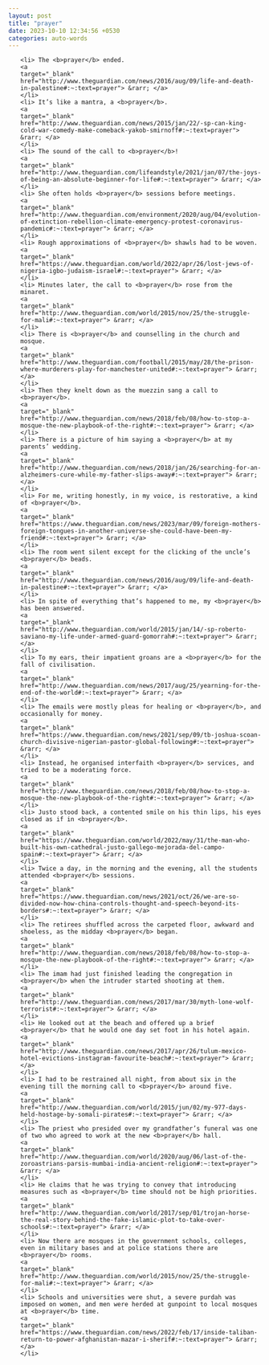 ```yaml
---
layout: post
title: "prayer"
date: 2023-10-10 12:34:56 +0530
categories: auto-words
---
```

<ol>

    <li> The <b>prayer</b> ended.
    <a 
    target="_blank" 
    href="http://www.theguardian.com/news/2016/aug/09/life-and-death-in-palestine#:~:text=prayer"> &rarr; </a>
    </li>
    <li> It’s like a mantra, a <b>prayer</b>.
    <a 
    target="_blank" 
    href="http://www.theguardian.com/news/2015/jan/22/-sp-can-king-cold-war-comedy-make-comeback-yakob-smirnoff#:~:text=prayer"> &rarr; </a>
    </li>
    <li> The sound of the call to <b>prayer</b>!
    <a 
    target="_blank" 
    href="http://www.theguardian.com/lifeandstyle/2021/jan/07/the-joys-of-being-an-absolute-beginner-for-life#:~:text=prayer"> &rarr; </a>
    </li>
    <li> She often holds <b>prayer</b> sessions before meetings.
    <a 
    target="_blank" 
    href="http://www.theguardian.com/environment/2020/aug/04/evolution-of-extinction-rebellion-climate-emergency-protest-coronavirus-pandemic#:~:text=prayer"> &rarr; </a>
    </li>
    <li> Rough approximations of <b>prayer</b> shawls had to be woven.
    <a 
    target="_blank" 
    href="https://www.theguardian.com/world/2022/apr/26/lost-jews-of-nigeria-igbo-judaism-israel#:~:text=prayer"> &rarr; </a>
    </li>
    <li> Minutes later, the call to <b>prayer</b> rose from the minaret.
    <a 
    target="_blank" 
    href="http://www.theguardian.com/world/2015/nov/25/the-struggle-for-mali#:~:text=prayer"> &rarr; </a>
    </li>
    <li> There is <b>prayer</b> and counselling in the church and mosque.
    <a 
    target="_blank" 
    href="http://www.theguardian.com/football/2015/may/28/the-prison-where-murderers-play-for-manchester-united#:~:text=prayer"> &rarr; </a>
    </li>
    <li> Then they knelt down as the muezzin sang a call to <b>prayer</b>.
    <a 
    target="_blank" 
    href="http://www.theguardian.com/news/2018/feb/08/how-to-stop-a-mosque-the-new-playbook-of-the-right#:~:text=prayer"> &rarr; </a>
    </li>
    <li> There is a picture of him saying a <b>prayer</b> at my parents’ wedding.
    <a 
    target="_blank" 
    href="http://www.theguardian.com/news/2018/jan/26/searching-for-an-alzheimers-cure-while-my-father-slips-away#:~:text=prayer"> &rarr; </a>
    </li>
    <li> For me, writing honestly, in my voice, is restorative, a kind of <b>prayer</b>.
    <a 
    target="_blank" 
    href="https://www.theguardian.com/news/2023/mar/09/foreign-mothers-foreign-tongues-in-another-universe-she-could-have-been-my-friend#:~:text=prayer"> &rarr; </a>
    </li>
    <li> The room went silent except for the clicking of the uncle’s <b>prayer</b> beads.
    <a 
    target="_blank" 
    href="http://www.theguardian.com/news/2016/aug/09/life-and-death-in-palestine#:~:text=prayer"> &rarr; </a>
    </li>
    <li> In spite of everything that’s happened to me, my <b>prayer</b> has been answered.
    <a 
    target="_blank" 
    href="http://www.theguardian.com/world/2015/jan/14/-sp-roberto-saviano-my-life-under-armed-guard-gomorrah#:~:text=prayer"> &rarr; </a>
    </li>
    <li> To my ears, their impatient groans are a <b>prayer</b> for the fall of civilisation.
    <a 
    target="_blank" 
    href="http://www.theguardian.com/news/2017/aug/25/yearning-for-the-end-of-the-world#:~:text=prayer"> &rarr; </a>
    </li>
    <li> The emails were mostly pleas for healing or <b>prayer</b>, and occasionally for money.
    <a 
    target="_blank" 
    href="https://www.theguardian.com/news/2021/sep/09/tb-joshua-scoan-church-divisive-nigerian-pastor-global-following#:~:text=prayer"> &rarr; </a>
    </li>
    <li> Instead, he organised interfaith <b>prayer</b> services, and tried to be a moderating force.
    <a 
    target="_blank" 
    href="http://www.theguardian.com/news/2018/feb/08/how-to-stop-a-mosque-the-new-playbook-of-the-right#:~:text=prayer"> &rarr; </a>
    </li>
    <li> Justo stood back, a contented smile on his thin lips, his eyes closed as if in <b>prayer</b>.
    <a 
    target="_blank" 
    href="https://www.theguardian.com/world/2022/may/31/the-man-who-built-his-own-cathedral-justo-gallego-mejorada-del-campo-spain#:~:text=prayer"> &rarr; </a>
    </li>
    <li> Twice a day, in the morning and the evening, all the students attended <b>prayer</b> sessions.
    <a 
    target="_blank" 
    href="https://www.theguardian.com/news/2021/oct/26/we-are-so-divided-now-how-china-controls-thought-and-speech-beyond-its-borders#:~:text=prayer"> &rarr; </a>
    </li>
    <li> The retirees shuffled across the carpeted floor, awkward and shoeless, as the midday <b>prayer</b> began.
    <a 
    target="_blank" 
    href="http://www.theguardian.com/news/2018/feb/08/how-to-stop-a-mosque-the-new-playbook-of-the-right#:~:text=prayer"> &rarr; </a>
    </li>
    <li> The imam had just finished leading the congregation in <b>prayer</b> when the intruder started shooting at them.
    <a 
    target="_blank" 
    href="http://www.theguardian.com/news/2017/mar/30/myth-lone-wolf-terrorist#:~:text=prayer"> &rarr; </a>
    </li>
    <li> He looked out at the beach and offered up a brief <b>prayer</b> that he would one day set foot in his hotel again.
    <a 
    target="_blank" 
    href="http://www.theguardian.com/news/2017/apr/26/tulum-mexico-hotel-evictions-instagram-favourite-beach#:~:text=prayer"> &rarr; </a>
    </li>
    <li> I had to be restrained all night, from about six in the evening till the morning call to <b>prayer</b> around five.
    <a 
    target="_blank" 
    href="http://www.theguardian.com/world/2015/jun/02/my-977-days-held-hostage-by-somali-pirates#:~:text=prayer"> &rarr; </a>
    </li>
    <li> The priest who presided over my grandfather’s funeral was one of two who agreed to work at the new <b>prayer</b> hall.
    <a 
    target="_blank" 
    href="http://www.theguardian.com/world/2020/aug/06/last-of-the-zoroastrians-parsis-mumbai-india-ancient-religion#:~:text=prayer"> &rarr; </a>
    </li>
    <li> He claims that he was trying to convey that introducing measures such as <b>prayer</b> time should not be high priorities.
    <a 
    target="_blank" 
    href="http://www.theguardian.com/world/2017/sep/01/trojan-horse-the-real-story-behind-the-fake-islamic-plot-to-take-over-schools#:~:text=prayer"> &rarr; </a>
    </li>
    <li> Now there are mosques in the government schools, colleges, even in military bases and at police stations there are <b>prayer</b> rooms.
    <a 
    target="_blank" 
    href="http://www.theguardian.com/world/2015/nov/25/the-struggle-for-mali#:~:text=prayer"> &rarr; </a>
    </li>
    <li> Schools and universities were shut, a severe purdah was imposed on women, and men were herded at gunpoint to local mosques at <b>prayer</b> time.
    <a 
    target="_blank" 
    href="https://www.theguardian.com/news/2022/feb/17/inside-taliban-return-to-power-afghanistan-mazar-i-sherif#:~:text=prayer"> &rarr; </a>
    </li>